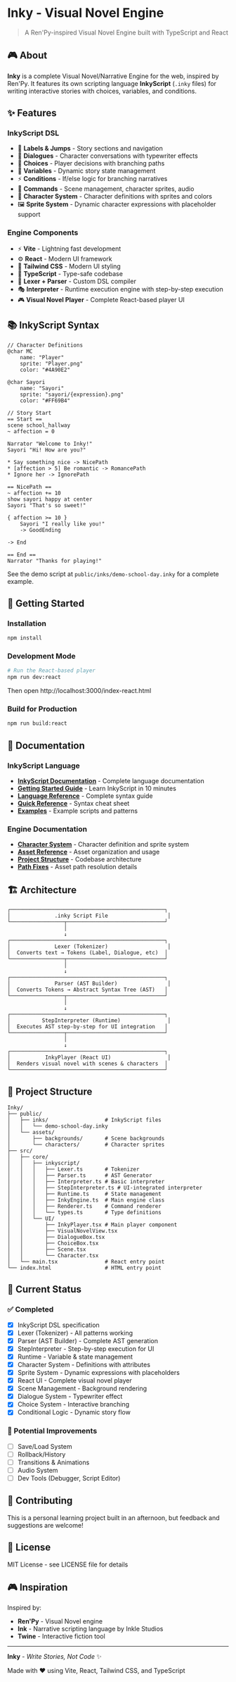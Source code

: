 <!--
 Copyright (c) 2025 KibaOfficial

 This software is released under the MIT License.
 https://opensource.org/licenses/MIT
-->

# Inky - Visual Novel Engine

> A Ren'Py-inspired Visual Novel Engine built with TypeScript and React

## 🎮 About

**Inky** is a complete Visual Novel/Narrative Engine for the web, inspired by Ren'Py. It features its own scripting language **InkyScript** (`.inky` files) for writing interactive stories with choices, variables, and conditions.

## ✨ Features

### InkyScript DSL
- 📝 **Labels & Jumps** - Story sections and navigation
- 💬 **Dialogues** - Character conversations with typewriter effects
- 🎯 **Choices** - Player decisions with branching paths
- 🔢 **Variables** - Dynamic story state management
- ⚡ **Conditions** - If/else logic for branching narratives
- 🎨 **Commands** - Scene management, character sprites, audio
- 👤 **Character System** - Character definitions with sprites and colors
- 🖼️ **Sprite System** - Dynamic character expressions with placeholder support

### Engine Components
- ⚡️ **Vite** - Lightning fast development
- ⚙️ **React** - Modern UI framework
- 🎨 **Tailwind CSS** - Modern UI styling
- 📘 **TypeScript** - Type-safe codebase
- 🔧 **Lexer + Parser** - Custom DSL compiler
- 🎭 **Interpreter** - Runtime execution engine with step-by-step execution
- 🎮 **Visual Novel Player** - Complete React-based player UI

## 📚 InkyScript Syntax

```inky
// Character Definitions
@char MC
    name: "Player"
    sprite: "Player.png"
    color: "#4A90E2"

@char Sayori
    name: "Sayori"
    sprite: "sayori/{expression}.png"
    color: "#FF69B4"

// Story Start
== Start ==
scene school_hallway
~ affection = 0

Narrator "Welcome to Inky!"
Sayori "Hi! How are you?"

* Say something nice -> NicePath
* [affection > 5] Be romantic -> RomancePath
* Ignore her -> IgnorePath

== NicePath ==
~ affection += 10
show sayori happy at center
Sayori "That's so sweet!"

{ affection >= 10 }
    Sayori "I really like you!"
    -> GoodEnding

-> End

== End ==
Narrator "Thanks for playing!"
```

See the demo script at `public/inks/demo-school-day.inky` for a complete example.

## 🚀 Getting Started

### Installation

```bash
npm install
```

### Development Mode

```bash
# Run the React-based player
npm run dev:react
```

Then open http://localhost:3000/index-react.html

### Build for Production

```bash
npm run build:react
```

## 📖 Documentation

### InkyScript Language

- **[InkyScript Documentation](docs/README.md)** - Complete language documentation
- **[Getting Started Guide](docs/Getting-Started.md)** - Learn InkyScript in 10 minutes
- **[Language Reference](docs/InkyScript-Language-Reference.md)** - Complete syntax guide
- **[Quick Reference](docs/Quick-Reference.md)** - Syntax cheat sheet
- **[Examples](docs/Examples.md)** - Example scripts and patterns

### Engine Documentation

- **[Character System](CHARACTER_SYSTEM.md)** - Character definition and sprite system
- **[Asset Reference](ASSET_REFERENCE.md)** - Asset organization and usage
- **[Project Structure](PROJECT_STRUCTURE.md)** - Codebase architecture
- **[Path Fixes](PATH_FIXES.md)** - Asset path resolution details

## 🏗️ Architecture

```
┌─────────────────────────────────────────────────┐
│              .inky Script File                   │
└─────────────────┬───────────────────────────────┘
                  │
                  ↓
┌─────────────────────────────────────────────────┐
│              Lexer (Tokenizer)                   │
│  Converts text → Tokens (Label, Dialogue, etc)  │
└─────────────────┬───────────────────────────────┘
                  │
                  ↓
┌─────────────────────────────────────────────────┐
│              Parser (AST Builder)                │
│  Converts Tokens → Abstract Syntax Tree (AST)   │
└─────────────────┬───────────────────────────────┘
                  │
                  ↓
┌─────────────────────────────────────────────────┐
│          StepInterpreter (Runtime)               │
│  Executes AST step-by-step for UI integration   │
└─────────────────┬───────────────────────────────┘
                  │
                  ↓
┌─────────────────────────────────────────────────┐
│           InkyPlayer (React UI)                  │
│  Renders visual novel with scenes & characters  │
└─────────────────────────────────────────────────┘
```

## 📂 Project Structure

```
Inky/
├── public/
│   ├── inks/                  # InkyScript files
│   │   └── demo-school-day.inky
│   └── assets/
│       ├── backgrounds/       # Scene backgrounds
│       └── characters/        # Character sprites
├── src/
│   ├── core/
│   │   ├── inkyscript/
│   │   │   ├── Lexer.ts       # Tokenizer
│   │   │   ├── Parser.ts      # AST Generator
│   │   │   ├── Interpreter.ts # Basic interpreter
│   │   │   ├── StepInterpreter.ts # UI-integrated interpreter
│   │   │   ├── Runtime.ts     # State management
│   │   │   ├── InkyEngine.ts  # Main engine class
│   │   │   ├── Renderer.ts    # Command renderer
│   │   │   └── types.ts       # Type definitions
│   │   └── UI/
│   │       ├── InkyPlayer.tsx # Main player component
│   │       ├── VisualNovelView.tsx
│   │       ├── DialogueBox.tsx
│   │       ├── ChoiceBox.tsx
│   │       ├── Scene.tsx
│   │       └── Character.tsx
│   └── main.tsx               # React entry point
└── index.html                 # HTML entry point
```

## 🎯 Current Status

### ✅ Completed
- [x] InkyScript DSL specification
- [x] Lexer (Tokenizer) - All patterns working
- [x] Parser (AST Builder) - Complete AST generation
- [x] StepInterpreter - Step-by-step execution for UI
- [x] Runtime - Variable & state management
- [x] Character System - Definitions with attributes
- [x] Sprite System - Dynamic expressions with placeholders
- [x] React UI - Complete visual novel player
- [x] Scene Management - Background rendering
- [x] Dialogue System - Typewriter effect
- [x] Choice System - Interactive branching
- [x] Conditional Logic - Dynamic story flow

### 🚧 Potential Improvements
- [ ] Save/Load System
- [ ] Rollback/History
- [ ] Transitions & Animations
- [ ] Audio System
- [ ] Dev Tools (Debugger, Script Editor)

## 🤝 Contributing

This is a personal learning project built in an afternoon, but feedback and suggestions are welcome!

## 📄 License

MIT License - see LICENSE file for details

## 🎮 Inspiration

Inspired by:
- **Ren'Py** - Visual Novel engine
- **Ink** - Narrative scripting language by Inkle Studios
- **Twine** - Interactive fiction tool

---

**Inky** - *Write Stories, Not Code* ✨

Made with ❤️ using Vite, React, Tailwind CSS, and TypeScript
